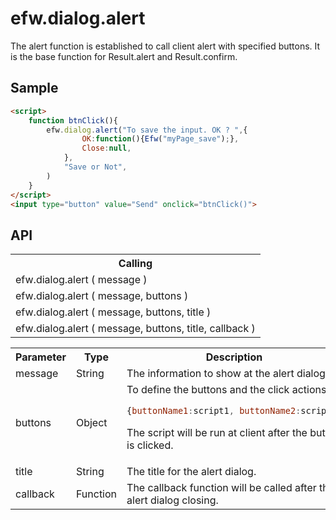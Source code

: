 <H1>efw.dialog.alert</H1>

The alert function is established to call client alert with specified buttons.
It is the base function for Result.alert and Result.confirm.

<h2>Sample</h2>

```html
<script>
	function btnClick(){
		efw.dialog.alert("To save the input. OK ? ",{
				OK:function(){Efw("myPage_save");},
				Close:null,
			},
			"Save or Not",
		)
	}
</script>
<input type="button" value="Send" onclick="btnClick()">
```
<h2>API</h2>

<table>
<tr><th>Calling</th></tr>
<tr><td>efw.dialog.alert ( message )</td></tr>
<tr><td>efw.dialog.alert ( message, buttons )</td></tr>
<tr><td>efw.dialog.alert ( message, buttons, title )</td></tr>
<tr><td>efw.dialog.alert ( message, buttons, title, callback )</td></tr>
</table>

<table>
<tr><th>Parameter</th><th>Type</th><th>Description</th></tr>
<tr><td>message</td><td>String</td><td>	The information to show at the alert dialog.</td></tr>
<tr><td>buttons</td><td>Object</td><td>To define the buttons and the click actions.

```javascript
{buttonName1:script1, buttonName2:script2}
```

The script will be run at client after the button is clicked.
</td></tr>
<tr><td>title</td><td>String</td><td>The title for the alert dialog.</td></tr>
<tr><td>callback</td><td>Function</td><td>The callback function will be called after the alert dialog closing.</td></tr>
</table>

